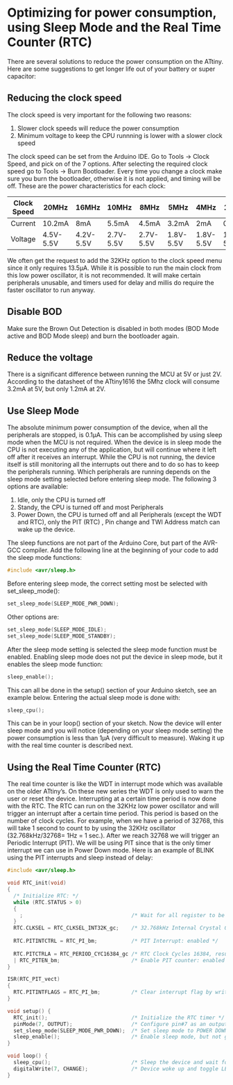 # Optimizing for power consumption, using Sleep Mode and the Real Time Counter (RTC)
There are several solutions to reduce the power consumption on the ATtiny. Here are some suggestions to get longer life out of your battery or super capacitor:
## Reducing the clock speed
The clock speed is very important for the following two reasons:

1.  Slower clock speeds will reduce the power consumption
1.  Minimum voltage to keep the CPU runnning is lower with a slower clock speed

The clock speed can be set from the Arduino IDE. Go to Tools -> Clock Speed, and pick on of the 7 options.  After selecting the required clock speed go to Tools -> Burn Bootloader. Every time you change a clock make sure you burn the bootloader, otherwise it is not applied, and timing will be off.  These are the power characteristics for each clock:

Clock Speed |	20MHz	| 16MHz |	10MHz |	8MHz |5MHz | 4MHz |	1MHz
------------|-------|-------|-------|-------|-------|-------|-------
Current | 10.2mA	| 8mA	| 5.5mA	| 4.5mA	| 3.2mA	| 2mA	| 0.6mA
Voltage	| 4.5V-5.5V | 4.2V-5.5V | 2.7V-5.5V | 2.7V-5.5V | 1.8V-5.5V | 1.8V-5.5V | 1.8V-5.5V

We often get the request to add the 32KHz option to the clock speed menu since it only requires 13.5μA. While it is possible to run the main clock from this low power oscillator, it is not recommended. It will make certain peripherals unusable, and timers used for delay and millis do require the faster oscillator to run anyway.

## Disable BOD
Make sure the Brown Out Detection is disabled in both modes (BOD Mode active and BOD Mode sleep) and burn the bootloader again.
## Reduce the voltage
There is a significant difference between running the MCU at 5V or just 2V. According to the datasheet of the ATtiny1616 the 5Mhz clock will consume 3.2mA at 5V, but only 1.2mA at 2V. 
## Use Sleep Mode
The absolute minimum power consumption of the device, when all the peripherals are stopped, is 0.1μA. This can be accomplished by using sleep mode when the MCU is not required. When the device is in sleep mode the CPU is not executing any of the application, but will continue where it left off after it receives an interrupt. While the CPU is not running, the device itself is still monitoring all the interrupts out there and to do so has to keep the peripherals running. Which peripherals are running depends on the sleep mode setting selected before entering sleep mode. The following 3 options are available:

1.	Idle, only the CPU is turned off
1.	Standy, the CPU is turned off and most Peripherals
1.	Power Down, the CPU is turned off and all Peripherals (except the WDT and RTC), only the PIT (RTC) , Pin change and TWI Address match can wake up the device.

The sleep functions are not part of the Arduino Core, but part of the AVR-GCC compiler. Add the following line at the beginning of your code to add the sleep mode functions:

```cpp
#include <avr/sleep.h>
```

Before entering sleep mode, the correct setting most be selected with set_sleep_mode():

```cpp
set_sleep_mode(SLEEP_MODE_PWR_DOWN);
```

Other options are: 

```cpp
set_sleep_mode(SLEEP_MODE_IDLE);
set_sleep_mode(SLEEP_MODE_STANDBY);
```

After the sleep mode setting is selected the sleep mode function must be enabled. Enabling sleep mode does not put the device in sleep mode, but it enables the sleep mode function:

```cpp
sleep_enable();
```

This can all be done in the setup() section of your Arduino sketch, see an example below.
Entering the actual sleep mode is done with:

```cpp
sleep_cpu();
```

This can be in your loop() section of your sketch.
Now the device will enter sleep mode and you will notice (depending on your sleep mode setting) the power consumption is less than 1μA (very difficult to measure). Waking it up with the real time counter is described next.

## Using the Real Time Counter (RTC)
The real time counter is like the WDT in interrupt mode which was available on the older ATtiny’s. On these new series the WDT is only used to warn the user or reset the device. Interrupting at a certain time period is now done with the RTC.
The RTC can run on the 32KHz low power oscillator and will trigger an interrupt after a certain time period. This period is based on the number of clock cycles. For example, when we have a period of 32768, this will take 1 second to count to by using the 32KHz oscillator (32.768kHz/32768= 1Hz = 1 sec.). After we reach 32768 we will trigger an Periodic Interrupt (PIT). We will be using PIT since that is the only timer interrupt we can use in Power Down mode.
Here is an example of BLINK using the PIT interrupts and sleep instead of delay:

```cpp
#include <avr/sleep.h>

void RTC_init(void)
{
  /* Initialize RTC: */
  while (RTC.STATUS > 0)
  {
    ;                                   /* Wait for all register to be synchronized */
  }
  RTC.CLKSEL = RTC_CLKSEL_INT32K_gc;    /* 32.768kHz Internal Crystal Oscillator (XOSC32K) */
  
  RTC.PITINTCTRL = RTC_PI_bm;           /* PIT Interrupt: enabled */
  
  RTC.PITCTRLA = RTC_PERIOD_CYC16384_gc /* RTC Clock Cycles 16384, resulting in 32.768kHz/16384 = 2Hz */
  | RTC_PITEN_bm;                       /* Enable PIT counter: enabled */
}

ISR(RTC_PIT_vect)
{
  RTC.PITINTFLAGS = RTC_PI_bm;          /* Clear interrupt flag by writing '1' (required) */
}

void setup() {
  RTC_init();                           /* Initialize the RTC timer */
  pinMode(7, OUTPUT);                   /* Configure pin#7 as an output */
  set_sleep_mode(SLEEP_MODE_PWR_DOWN);  /* Set sleep mode to POWER DOWN mode */
  sleep_enable();                       /* Enable sleep mode, but not going to sleep yet */
}

void loop() {
  sleep_cpu();                          /* Sleep the device and wait for an interrupt to continue */
  digitalWrite(7, CHANGE);              /* Device woke up and toggle LED on pin#7 */
}
```
